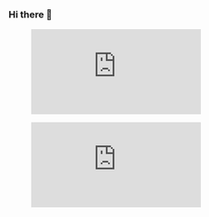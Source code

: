 ### Hi there 👋

<figure><embed src="https://wakatime.com/share/@32130c20-64f0-4429-902f-883d1ba0450d/ab9a4df4-378f-4451-8cda-c9ea27dd4089.svg"></embed></figure>

<figure><embed src="https://wakatime.com/share/@32130c20-64f0-4429-902f-883d1ba0450d/ab9a4df4-378f-4451-8cda-c9ea27dd4089.svg"></embed></figure>

<!--START_SECTION:waka-->
<!--END_SECTION:waka-->

<!--
**CodyFornof/CodyFornof** is a ✨ _special_ ✨ repository because its `README.md` (this file) appears on your GitHub profile.

Here are some ideas to get you started:

- 🔭 I’m currently working on ...
- 🌱 I’m currently learning ...
- 👯 I’m looking to collaborate on ...
- 🤔 I’m looking for help with ...
- 💬 Ask me about ...
- 📫 How to reach me: ...
- 😄 Pronouns: ...
- ⚡ Fun fact: ...
-->

